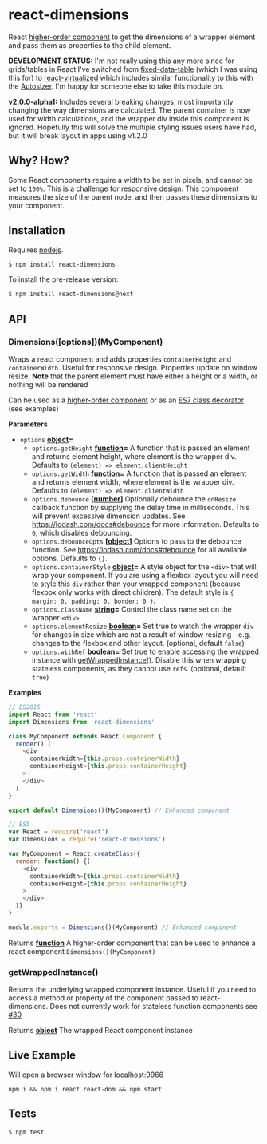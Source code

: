 # react-dimensions

React [higher-order component](https://gist.github.com/sebmarkbage/ef0bf1f338a7182b6775) to get the dimensions of a wrapper element and pass them as properties to the child element.

**DEVELOPMENT STATUS:** I'm not really using this any more since for grids/tables in React I've switched from [fixed-data-table](https://github.com/facebook/fixed-data-table) (which I was using this for) to [react-virtualized](https://github.com/bvaughn/react-virtualized) which includes similar functionality to this with the [Autosizer](https://bvaughn.github.io/react-virtualized/#/components/AutoSizer). I'm happy for someone else to take this module on.

**v2.0.0-alpha1:** Includes several breaking changes, most importantly changing the way dimensions are calculated. The parent container is now used for width calculations, and the wrapper div inside this component is ignored. Hopefully this will solve the multiple styling issues users have had, but it will break layout in apps using v1.2.0

## Why? How?

Some React components require a width to be set in pixels, and cannot be set to `100%`. This is a challenge for responsive design. This component measures the size of the parent node, and then passes these dimensions to your component.

## Installation

Requires [nodejs](http://nodejs.org/).

```sh
$ npm install react-dimensions
```

To install the pre-release version:

```sh
$ npm install react-dimensions@next
```

## API

### Dimensions([options])(MyComponent)

Wraps a react component and adds properties `containerHeight` and
`containerWidth`. Useful for responsive design. Properties update on
window resize. **Note** that the parent element must have either a
height or a width, or nothing will be rendered

Can be used as a
[higher-order component](http://babeljs.io/blog/2015/06/07/react-on-es6-plus/#property-initializers)
or as an [ES7 class decorator](https://github.com/wycats/javascript-decorators)
(see examples)

**Parameters**

-   `options` **[object](https://developer.mozilla.org/en-US/docs/Web/JavaScript/Reference/Global_Objects/Object)=**
    -   `options.getHeight` **[function](https://developer.mozilla.org/en-US/docs/Web/JavaScript/Reference/Statements/function)=** A function that is passed an element and returns element
        height, where element is the wrapper div. Defaults to `(element) => element.clientHeight`
    -   `options.getWidth` **[function](https://developer.mozilla.org/en-US/docs/Web/JavaScript/Reference/Statements/function)=** A function that is passed an element and returns element
        width, where element is the wrapper div. Defaults to `(element) => element.clientWidth`
    -   `options.debounce` **\[[number](https://developer.mozilla.org/en-US/docs/Web/JavaScript/Reference/Global_Objects/Number)]** Optionally debounce the `onResize` callback function by
        supplying the delay time in milliseconds. This will prevent excessive dimension
        updates. See <https://lodash.com/docs#debounce> for more information. Defaults to `0`, which disables debouncing.
    -   `options.debounceOpts` **\[[object](https://developer.mozilla.org/en-US/docs/Web/JavaScript/Reference/Global_Objects/Object)]** Options to pass to the debounce function. See
        <https://lodash.com/docs#debounce> for all available options. Defaults to `{}`.
    -   `options.containerStyle` **[object](https://developer.mozilla.org/en-US/docs/Web/JavaScript/Reference/Global_Objects/Object)=** A style object for the `<div>` that will wrap your component.
        If you are using a flexbox layout you will need to style this `div` rather than your wrapped component (because flexbox only works with direct children). The default style is
        `{ margin: 0, padding: 0, border: 0 }`.
    -   `options.className` **[string](https://developer.mozilla.org/en-US/docs/Web/JavaScript/Reference/Global_Objects/String)=** Control the class name set on the wrapper `<div>`
    -   `options.elementResize` **[boolean](https://developer.mozilla.org/en-US/docs/Web/JavaScript/Reference/Global_Objects/Boolean)=** Set true to watch the wrapper `div` for changes in
        size which are not a result of window resizing - e.g. changes to the flexbox and other layout. (optional, default `false`)
    -   `options.withRef` **[boolean](https://developer.mozilla.org/en-US/docs/Web/JavaScript/Reference/Global_Objects/Boolean)=** Set true to enable accessing the wrapped instance with
        [getWrappedInstance()](https://github.com/digidem/react-dimensions#getwrappedinstance). Disable this when wrapping stateless components, as they cannot use `refs`. (optional, default `true`)

**Examples**

```javascript
// ES2015
import React from 'react'
import Dimensions from 'react-dimensions'

class MyComponent extends React.Component {
  render() (
    <div
      containerWidth={this.props.containerWidth}
      containerHeight={this.props.containerHeight}
    >
    </div>
  )
}

export default Dimensions()(MyComponent) // Enhanced component
```

```javascript
// ES5
var React = require('react')
var Dimensions = require('react-dimensions')

var MyComponent = React.createClass({
  render: function() {(
    <div
      containerWidth={this.props.containerWidth}
      containerHeight={this.props.containerHeight}
    >
    </div>
  )}
}

module.exports = Dimensions()(MyComponent) // Enhanced component
```

Returns **[function](https://developer.mozilla.org/en-US/docs/Web/JavaScript/Reference/Statements/function)** A higher-order component that can be
used to enhance a react component `Dimensions()(MyComponent)`

### getWrappedInstance()

Returns the underlying wrapped component instance.
Useful if you need to access a method or property of the component
passed to react-dimensions. Does not currently work for stateless function components see [#30](https://github.com/digidem/react-dimensions/issues/30)

Returns **[object](https://developer.mozilla.org/en-US/docs/Web/JavaScript/Reference/Global_Objects/Object)** The wrapped React component instance

## Live Example

Will open a browser window for localhost:9966

`npm i && npm i react react-dom && npm start`

## Tests

```sh
$ npm test
```
